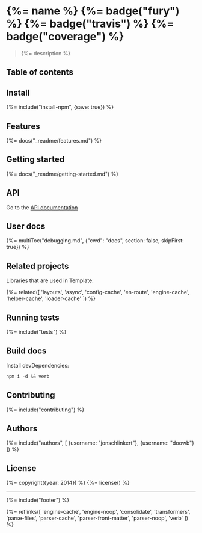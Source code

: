 # {%= name %} {%= badge("fury") %} {%= badge("travis") %} {%= badge("coverage") %}

> {%= description %}

## Table of contents
<!-- toc -->

## Install
{%= include("install-npm", {save: true}) %}

## Features
{%= docs("_readme/features.md") %}

## Getting started
{%= docs("_readme/getting-started.md") %}

## API
Go to the [API documentation](./docs/api.md)

## User docs
{%= multiToc("debugging.md", {"cwd": "docs", section: false, skipFirst: true}) %}

## Related projects
Libraries that are used in Template:

{%= related([
  'layouts', 
  'async', 
  'config-cache', 
  'en-route', 
  'engine-cache', 
  'helper-cache', 
  'loader-cache'
]) %}

## Running tests
{%= include("tests") %}

## Build docs
Install devDependencies:

```js
npm i -d && verb
```

## Contributing
{%= include("contributing") %}

## Authors
{%= include("authors", [
  {username: "jonschlinkert"}, 
  {username: "doowb"}
]) %}

## License
{%= copyright({year: 2014}) %}
{%= license() %}

***

{%= include("footer") %}

{%= reflinks([
  'engine-cache', 
  'engine-noop', 
  'consolidate', 
  'transformers', 
  'parse-files', 
  'parser-cache', 
  'parser-front-matter', 
  'parser-noop',
  'verb'
]) %}
